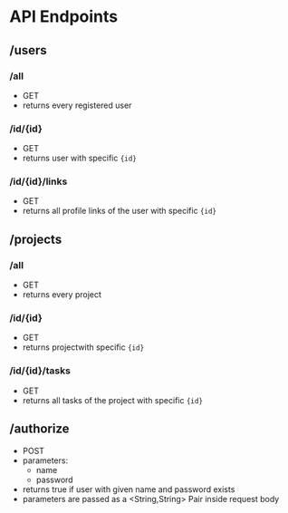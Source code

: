 # API Endpoints

## /users
### /all
*  GET
* returns every registered user
### /id/{id}
*  GET
* returns user with specific `{id}`
### /id/{id}/links
*  GET
* returns all profile links of the user with specific `{id}`

## /projects
### /all
*  GET
* returns every project
### /id/{id}
*  GET
* returns projectwith specific `{id}`
### /id/{id}/tasks
*  GET
* returns all tasks of the project with specific `{id}`

## /authorize
*  POST
* parameters:
	* name
	* password
* returns true if user with given name and password exists
* parameters are passed as a <String,String> Pair inside request body


